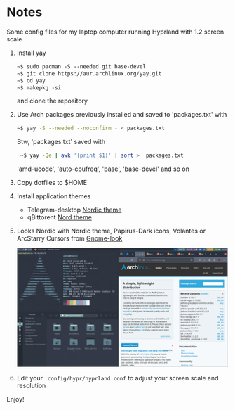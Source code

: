 # Notes

Some config files for my laptop computer running Hyprland with 1.2 screen scale

1. Install [yay](https://github.com/Jguer/yay) 
   ```
   ~$ sudo pacman -S --needed git base-devel
   ~$ git clone https://aur.archlinux.org/yay.git
   ~$ cd yay
   ~$ makepkg -si
   ```
   and clone the repository

2. Use Arch packages previously installed and saved to 'packages.txt' with

    ```bash
    ~$ yay -S --needed --noconfirm - < packages.txt
    ```

   Btw, 'packages.txt' saved with
    ```bash
     ~$ yay -Qe | awk '{print $1}' | sort >  packages.txt
    ```

    'amd-ucode',
    'auto-cpufreq',
    'base',
    'base-devel' and so on

3. Copy dotfiles to $HOME

4. Install application themes
   - Telegram-desktop [Nordic theme](https://t.me/addtheme/nordplus)
   - qBittorent [Nord theme](https://github.com/aadhithbala/Dotfiles/raw/main/qBittorrent-themes/nord.qbtheme)

5. Looks Nordic with Nordic theme, Papirus-Dark icons, Volantes or ArcStarry Cursors from [Gnome-look](https://www.gnome-look.org/)

    ![Looks something like this](https://github.com/rawder/dotfiles/blob/master/screen.png)

6. Edit your ```.config/hypr/hyprland.conf``` to adjust your screen scale and resolution

Enjoy!
